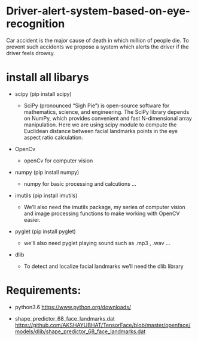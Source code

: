 # Driver-alert-system-based-on-eye-recognition
 Car accident is the major cause of death in which  million of people die. To prevent such accidents we propose a system which alerts the driver if the driver feels drowsy.
# install all libarys 
 - scipy  (pip install scipy)
     - SciPy (pronounced “Sigh Pie”) is open-source software for mathematics, science, and engineering. The SciPy library depends on NumPy, which provides convenient and fast N-dimensional array manipulation. Here we are using scipy module to compute the Euclidean distance between facial landmarks points in the eye aspect ratio calculation.

- OpenCv
  - openCv for computer vision

- numpy (pip install numpy)
  - numpy for basic processing and calcutions ...

- imutils (pip install imutils)
   - We’ll also need the imutils package, my series of computer vision and image processing functions to make working with OpenCV easier.

-  pyglet (pip install pyglet)
    - we'll also need pyglet  playing sound such as .mp3 , .wav ...  

-  dlib
   - To detect and localize facial landmarks we’ll need the dlib library
# Requirements:
- python3.6
https://www.python.org/downloads/

- shape_predictor_68_face_landmarks.dat
https://github.com/AKSHAYUBHAT/TensorFace/blob/master/openface/models/dlib/shape_predictor_68_face_landmarks.dat
